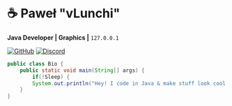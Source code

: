 # ☕ **Paweł "vLunchi"**  
**Java Developer | Graphics |** `127.0.0.1`  

[![GitHub](https://img.shields.io/badge/GitHub-181717?style=for-the-badge&logo=github)](https://github.com/RocketLunchi)
[![Discord](https://img.shields.io/badge/Discord-5865F2?style=for-the-badge&logo=discord)](https://dc.stridemc.pl)

```java
public class Bio {
    public static void main(String[] args) {
        if(!Sleep) {
        System.out.println("Hey! I code in Java & make stuff look cool.");
    }
}
